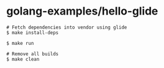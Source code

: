 # golang-examples/hello-glide

```
# Fetch dependencies into vendor using glide
$ make install-deps

$ make run

# Remove all builds
$ make clean
```
